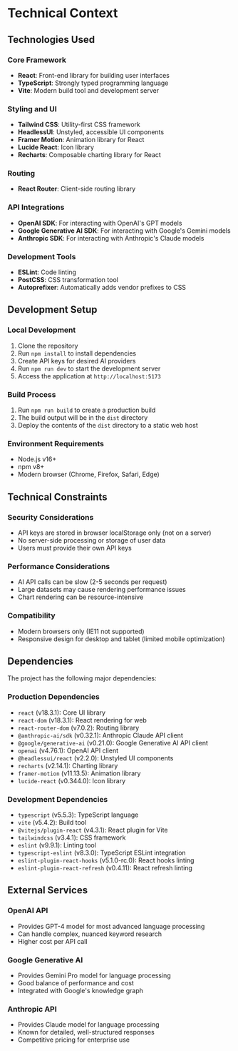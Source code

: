 # Technical Context

## Technologies Used

### Core Framework
- **React**: Front-end library for building user interfaces
- **TypeScript**: Strongly typed programming language
- **Vite**: Modern build tool and development server

### Styling and UI
- **Tailwind CSS**: Utility-first CSS framework
- **HeadlessUI**: Unstyled, accessible UI components
- **Framer Motion**: Animation library for React
- **Lucide React**: Icon library
- **Recharts**: Composable charting library for React

### Routing
- **React Router**: Client-side routing library

### API Integrations
- **OpenAI SDK**: For interacting with OpenAI's GPT models
- **Google Generative AI SDK**: For interacting with Google's Gemini models
- **Anthropic SDK**: For interacting with Anthropic's Claude models

### Development Tools
- **ESLint**: Code linting
- **PostCSS**: CSS transformation tool
- **Autoprefixer**: Automatically adds vendor prefixes to CSS

## Development Setup

### Local Development
1. Clone the repository
2. Run `npm install` to install dependencies
3. Create API keys for desired AI providers
4. Run `npm run dev` to start the development server
5. Access the application at `http://localhost:5173`

### Build Process
1. Run `npm run build` to create a production build
2. The build output will be in the `dist` directory
3. Deploy the contents of the `dist` directory to a static web host

### Environment Requirements
- Node.js v16+
- npm v8+
- Modern browser (Chrome, Firefox, Safari, Edge)

## Technical Constraints

### Security Considerations
- API keys are stored in browser localStorage only (not on a server)
- No server-side processing or storage of user data
- Users must provide their own API keys

### Performance Considerations
- AI API calls can be slow (2-5 seconds per request)
- Large datasets may cause rendering performance issues
- Chart rendering can be resource-intensive

### Compatibility
- Modern browsers only (IE11 not supported)
- Responsive design for desktop and tablet (limited mobile optimization)

## Dependencies
The project has the following major dependencies:

### Production Dependencies
- `react` (v18.3.1): Core UI library
- `react-dom` (v18.3.1): React rendering for web
- `react-router-dom` (v7.0.2): Routing library
- `@anthropic-ai/sdk` (v0.32.1): Anthropic Claude API client
- `@google/generative-ai` (v0.21.0): Google Generative AI API client
- `openai` (v4.76.1): OpenAI API client
- `@headlessui/react` (v2.2.0): Unstyled UI components
- `recharts` (v2.14.1): Charting library
- `framer-motion` (v11.13.5): Animation library
- `lucide-react` (v0.344.0): Icon library

### Development Dependencies
- `typescript` (v5.5.3): TypeScript language
- `vite` (v5.4.2): Build tool
- `@vitejs/plugin-react` (v4.3.1): React plugin for Vite
- `tailwindcss` (v3.4.1): CSS framework
- `eslint` (v9.9.1): Linting tool
- `typescript-eslint` (v8.3.0): TypeScript ESLint integration
- `eslint-plugin-react-hooks` (v5.1.0-rc.0): React hooks linting
- `eslint-plugin-react-refresh` (v0.4.11): React refresh linting

## External Services

### OpenAI API
- Provides GPT-4 model for most advanced language processing
- Can handle complex, nuanced keyword research
- Higher cost per API call

### Google Generative AI
- Provides Gemini Pro model for language processing
- Good balance of performance and cost
- Integrated with Google's knowledge graph

### Anthropic API
- Provides Claude model for language processing
- Known for detailed, well-structured responses
- Competitive pricing for enterprise use 